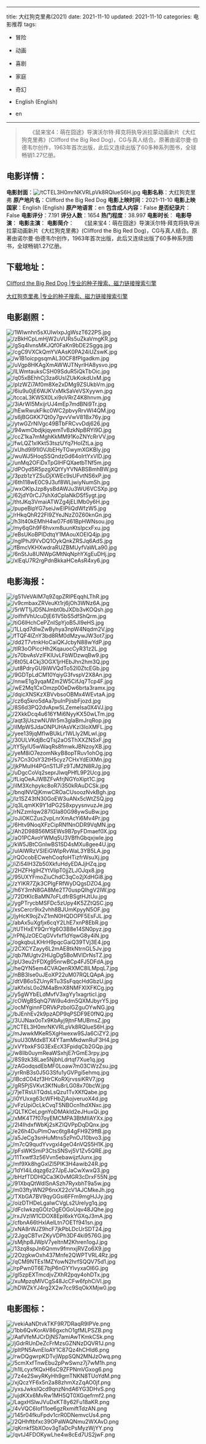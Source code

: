 
---
title: 大红狗克里弗(2021)
date: 2021-11-10
updated: 2021-11-10
categories: 电影推荐
tags:
- 冒险
- 动画
- 喜剧
- 家庭
- 奇幻

- English (English)
- en
---


> 　　《鼠来宝4：萌在囧途》导演沃尔特·拜克将执导派拉蒙动画新片《大红狗克里弗》(Clifford the Big Red Dog)，CG与真人结合。原著由诺尔曼·伯德韦尔创作，1963年首次出版，此后又连续出版了60多种系列图书，全球畅销1.27亿册。

## **电影详情**：

**电影封面**：<img src="https://image.tmdb.org/t/p/w200/tCTEL3H0mrNKVRLpVk8RQlueS6H.jpg" alt="/tCTEL3H0mrNKVRLpVk8RQlueS6H.jpg" title="/tCTEL3H0mrNKVRLpVk8RQlueS6H.jpg">
**电影名称**：大红狗克里弗
**原产地片名**：Clifford the Big Red Dog
**电影上映时间**：2021-11-10
**电影上映国家**：English (English)
**原产地语言**：en
**包含成人内容**：False
**是否纪录片**：False
**电影评分**：7.191
**评分人数**：1654
**热门程度**：38.997
**电影时长**：
**电影导演**：
**电影主演**：
**电影简介**：　　《鼠来宝4：萌在囧途》导演沃尔特·拜克将执导派拉蒙动画新片《大红狗克里弗》(Clifford the Big Red Dog)，CG与真人结合。原著由诺尔曼·伯德韦尔创作，1963年首次出版，此后又连续出版了60多种系列图书，全球畅销1.27亿册。

## **下载地址**：
[Clifford the Big Red Dog |专业的种子搜索、磁力链接搜索引擎](https://movie.amd794.com:2083/?search=Clifford%20the%20Big%20Red%20Dog&ordering=&mode=match_phrase&page_size=10&page=1)

[大红狗克里弗 |专业的种子搜索、磁力链接搜索引擎](https://movie.amd794.com:2083/?search=%E5%A4%A7%E7%BA%A2%E7%8B%97%E5%85%8B%E9%87%8C%E5%BC%97&ordering=&mode=match_phrase&page_size=10&page=1)
 

## **电影剧照**：
<img src="https://image.tmdb.org/t/p/original/1Wlwnhn5sXUIwlxpJgWszT622PS.jpg" alt="/1Wlwnhn5sXUIwlxpJgWszT622PS.jpg" title="/1Wlwnhn5sXUIwlxpJgWszT622PS.jpg"><img src="https://image.tmdb.org/t/p/original/zBkHCpLmHjW2uVURs5uZkaVmgKR.jpg" alt="/zBkHCpLmHjW2uVURs5uZkaVmgKR.jpg" title="/zBkHCpLmHjW2uVURs5uZkaVmgKR.jpg"><img src="https://image.tmdb.org/t/p/original/gSq4IvnsMKJQf0FaKn9bDE2Sggq.jpg" alt="/gSq4IvnsMKJQf0FaKn9bDE2Sggq.jpg" title="/gSq4IvnsMKJQf0FaKn9bDE2Sggq.jpg"><img src="https://image.tmdb.org/t/p/original/cgC9VXCkQmYVAAsK0PA24iUZswK.jpg" alt="/cgC9VXCkQmYVAAsK0PA24iUZswK.jpg" title="/cgC9VXCkQmYVAAsK0PA24iUZswK.jpg"><img src="https://image.tmdb.org/t/p/original/w1B1oicpgsqmAL30CF8fPIgadkm.jpg" alt="/w1B1oicpgsqmAL30CF8fPIgadkm.jpg" title="/w1B1oicpgsqmAL30CF8fPIgadkm.jpg"><img src="https://image.tmdb.org/t/p/original/uVgp8HKAgXmAWWJTNyrlHA8ysvo.jpg" alt="/uVgp8HKAgXmAWWJTNyrlHA8ysvo.jpg" title="/uVgp8HKAgXmAWWJTNyrlHA8ysvo.jpg"><img src="https://image.tmdb.org/t/p/original/lLWmtauksCSH09SduR5iQkTbOic.jpg" alt="/lLWmtauksCSH09SduR5iQkTbOic.jpg" title="/lLWmtauksCSH09SduR5iQkTbOic.jpg"><img src="https://image.tmdb.org/t/p/original/q05xBEhhCj3za6UsIZUkKokdUxM.jpg" alt="/q05xBEhhCj3za6UsIZUkKokdUxM.jpg" title="/q05xBEhhCj3za6UsIZUkKokdUxM.jpg"><img src="https://image.tmdb.org/t/p/original/pIzWZi7Af0m8Xe2xDMg9ZSUkbVm.jpg" alt="/pIzWZi7Af0m8Xe2xDMg9ZSUkbVm.jpg" title="/pIzWZi7Af0m8Xe2xDMg9ZSUkbVm.jpg"><img src="https://image.tmdb.org/t/p/original/6iu9u0jE6WJKVxMkSaVeVSXyywn.jpg" alt="/6iu9u0jE6WJKVxMkSaVeVSXyywn.jpg" title="/6iu9u0jE6WJKVxMkSaVeVSXyywn.jpg"><img src="https://image.tmdb.org/t/p/original/tccaL3KWSX0Lxi9oVRrZ4K8hnvm.jpg" alt="/tccaL3KWSX0Lxi9oVRrZ4K8hnvm.jpg" title="/tccaL3KWSX0Lxi9oVRrZ4K8hnvm.jpg"><img src="https://image.tmdb.org/t/p/original/3iArWI5MxijrUJ4mEp7mdBNi9Tr.jpg" alt="/3iArWI5MxijrUJ4mEp7mdBNi9Tr.jpg" title="/3iArWI5MxijrUJ4mEp7mdBNi9Tr.jpg"><img src="https://image.tmdb.org/t/p/original/hEwRwukFlkc0WC2pbvyRrvWI4QM.jpg" alt="/hEwRwukFlkc0WC2pbvyRrvWI4QM.jpg" title="/hEwRwukFlkc0WC2pbvyRrvWI4QM.jpg"><img src="https://image.tmdb.org/t/p/original/s6jBGGKK7Qt0y7gvvVwV81Bx76y.jpg" alt="/s6jBGGKK7Qt0y7gvvVwV81Bx76y.jpg" title="/s6jBGGKK7Qt0y7gvvVwV81Bx76y.jpg"><img src="https://image.tmdb.org/t/p/original/ytwGZrNlVgc49BTbFRCvvDdj626.jpg" alt="/ytwGZrNlVgc49BTbFRCvvDdj626.jpg" title="/ytwGZrNlVgc49BTbFRCvvDdj626.jpg"><img src="https://image.tmdb.org/t/p/original/94wmObdjkjqyemTvBzkNpBRYl9D.jpg" alt="/94wmObdjkjqyemTvBzkNpBRYl9D.jpg" title="/94wmObdjkjqyemTvBzkNpBRYl9D.jpg"><img src="https://image.tmdb.org/t/p/original/ccZ1ka7mMghKkMM91KoZNYcRrVV.jpg" alt="/ccZ1ka7mMghKkMM91KoZNYcRrVV.jpg" title="/ccZ1ka7mMghKkMM91KoZNYcRrVV.jpg"><img src="https://image.tmdb.org/t/p/original/fwLQZ1xlKkt53tszUYq7HoIZtLa.jpg" alt="/fwLQZ1xlKkt53tszUYq7HoIZtLa.jpg" title="/fwLQZ1xlKkt53tszUYq7HoIZtLa.jpg"><img src="https://image.tmdb.org/t/p/original/xUhd9I91I0VJbEHyTGwymXGKBly.jpg" alt="/xUhd9I91I0VJbEHyTGwymXGKBly.jpg" title="/xUhd9I91I0VJbEHyTGwymXGKBly.jpg"><img src="https://image.tmdb.org/t/p/original/wuWJ5HoqSSQndzGd64oIrtYxVlD.jpg" alt="/wuWJ5HoqSSQndzGd64oIrtYxVlD.jpg" title="/wuWJ5HoqSSQndzGd64oIrtYxVlD.jpg"><img src="https://image.tmdb.org/t/p/original/unMq2OFiDxTpGlHFQXaetbTNf5m.jpg" alt="/unMq2OFiDxTpGlHFQXaetbTNf5m.jpg" title="/unMq2OFiDxTpGlHFQXaetbTNf5m.jpg"><img src="https://image.tmdb.org/t/p/original/dPOyd5R5pzgXQtYyYVNABSBmhBW.jpg" alt="/dPOyd5R5pzgXQtYyYVNABSBmhBW.jpg" title="/dPOyd5R5pzgXQtYyYVNABSBmhBW.jpg"><img src="https://image.tmdb.org/t/p/original/3pzb1zYZSuDjXWEc9sUFvtNS6xP.jpg" alt="/3pzb1zYZSuDjXWEc9sUFvtNS6xP.jpg" title="/3pzb1zYZSuDjXWEc9sUFvtNS6xP.jpg"><img src="https://image.tmdb.org/t/p/original/6th118wE0C9J3uf8WLjwiyNumSh.jpg" alt="/6th118wE0C9J3uf8WLjwiyNumSh.jpg" title="/6th118wE0C9J3uf8WLjwiyNumSh.jpg"><img src="https://image.tmdb.org/t/p/original/wxOKlpJzp8ysBdAWJu3WU6VCSXp.jpg" alt="/wxOKlpJzp8ysBdAWJu3WU6VCSXp.jpg" title="/wxOKlpJzp8ysBdAWJu3WU6VCSXp.jpg"><img src="https://image.tmdb.org/t/p/original/62jdY0rCJ7shXdCpIaNkDSf5ygt.jpg" alt="/62jdY0rCJ7shXdCpIaNkDSf5ygt.jpg" title="/62jdY0rCJ7shXdCpIaNkDSf5ygt.jpg"><img src="https://image.tmdb.org/t/p/original/thtJKq3VmaiATWZg4jELIMb0y6H.jpg" alt="/thtJKq3VmaiATWZg4jELIMb0y6H.jpg" title="/thtJKq3VmaiATWZg4jELIMb0y6H.jpg"><img src="https://image.tmdb.org/t/p/original/pupeBipYG7seiJwEIPliQdWfzW5.jpg" alt="/pupeBipYG7seiJwEIPliQdWfzW5.jpg" title="/pupeBipYG7seiJwEIPliQdWfzW5.jpg"><img src="https://image.tmdb.org/t/p/original/rHkqQhR22FI9ZYeJNzZ0Z60knGn.jpg" alt="/rHkqQhR22FI9ZYeJNzZ0Z60knGn.jpg" title="/rHkqQhR22FI9ZYeJNzZ0Z60knGn.jpg"><img src="https://image.tmdb.org/t/p/original/h3It40kEMhH4w07Fd61BpHWNsou.jpg" alt="/h3It40kEMhH4w07Fd61BpHWNsou.jpg" title="/h3It40kEMhH4w07Fd61BpHWNsou.jpg"><img src="https://image.tmdb.org/t/p/original/my6qGh9F6hvxm8uunKtsIpcxFxu.jpg" alt="/my6qGh9F6hvxm8uunKtsIpcxFxu.jpg" title="/my6qGh9F6hvxm8uunKtsIpcxFxu.jpg"><img src="https://image.tmdb.org/t/p/original/eBsUKoBPIDdtqY1MAouXOElQ4jp.jpg" alt="/eBsUKoBPIDdtqY1MAouXOElQ4jp.jpg" title="/eBsUKoBPIDdtqY1MAouXOElQ4jp.jpg"><img src="https://image.tmdb.org/t/p/original/nglPhJ9VvDQ1OykQnkZRSJq6AdS.jpg" alt="/nglPhJ9VvDQ1OykQnkZRSJq6AdS.jpg" title="/nglPhJ9VvDQ1OykQnkZRSJq6AdS.jpg"><img src="https://image.tmdb.org/t/p/original/fBmcVKHXwdraRUZBMUyfVaWLa90.jpg" alt="/fBmcVKHXwdraRUZBMUyfVaWLa90.jpg" title="/fBmcVKHXwdraRUZBMUyfVaWLa90.jpg"><img src="https://image.tmdb.org/t/p/original/6nStJu8UNWpGMtNqNphYXgEuDHj.jpg" alt="/6nStJu8UNWpGMtNqNphYXgEuDHj.jpg" title="/6nStJu8UNWpGMtNqNphYXgEuDHj.jpg"><img src="https://image.tmdb.org/t/p/original/xlEqU7R2rgPdnBkkaHCeAsR4xy6.jpg" alt="/xlEqU7R2rgPdnBkkaHCeAsR4xy6.jpg" title="/xlEqU7R2rgPdnBkkaHCeAsR4xy6.jpg">

## **电影海报**：
<img src="https://image.tmdb.org/t/p/original/g51VeVAIM7q9ZqpZRlPEqqhLThR.jpg" alt="/g51VeVAIM7q9ZqpZRlPEqqhLThR.jpg" title="/g51VeVAIM7q9ZqpZRlPEqqhLThR.jpg"><img src="https://image.tmdb.org/t/p/original/v9cmbaxZRVeuKt1rj6jOh3WNz6A.jpg" alt="/v9cmbaxZRVeuKt1rj6jOh3WNz6A.jpg" title="/v9cmbaxZRVeuKt1rj6jOh3WNz6A.jpg"><img src="https://image.tmdb.org/t/p/original/5rWT1jJD5NJmbt0bJXDb3vKOQsh.jpg" alt="/5rWT1jJD5NJmbt0bJXDb3vKOQsh.jpg" title="/5rWT1jJD5NJmbt0bJXDb3vKOQsh.jpg"><img src="https://image.tmdb.org/t/p/original/oifhfVhUcuDjE61V5bS5dfShQrm.jpg" alt="/oifhfVhUcuDjE61V5bS5dfShQrm.jpg" title="/oifhfVhUcuDjE61V5bS5dfShQrm.jpg"><img src="https://image.tmdb.org/t/p/original/tiG6lHchCePZnISpYjoB5JI9eHS.jpg" alt="/tiG6lHchCePZnISpYjoB5JI9eHS.jpg" title="/tiG6lHchCePZnISpYjoB5JI9eHS.jpg"><img src="https://image.tmdb.org/t/p/original/1LLqd7dIwZwByhya3npW4Nqdm2V.jpg" alt="/1LLqd7dIwZwByhya3npW4Nqdm2V.jpg" title="/1LLqd7dIwZwByhya3npW4Nqdm2V.jpg"><img src="https://image.tmdb.org/t/p/original/fTQF4IZnY3bd8RM0dMzywJW3ot7.jpg" alt="/fTQF4IZnY3bd8RM0dMzywJW3ot7.jpg" title="/fTQF4IZnY3bd8RM0dMzywJW3ot7.jpg"><img src="https://image.tmdb.org/t/p/original/dd2T7vtnkHoCaiQKJcbyN88wYdP.jpg" alt="/dd2T7vtnkHoCaiQKJcbyN88wYdP.jpg" title="/dd2T7vtnkHoCaiQKJcbyN88wYdP.jpg"><img src="https://image.tmdb.org/t/p/original/tIR3oOPiccHh2KqauocCyR31z2L.jpg" alt="/tIR3oOPiccHh2KqauocCyR31z2L.jpg" title="/tIR3oOPiccHh2KqauocCyR31z2L.jpg"><img src="https://image.tmdb.org/t/p/original/s70bvAsVzlFKlUvLFbWDzwqBw9.jpg" alt="/s70bvAsVzlFKlUvLFbWDzwqBw9.jpg" title="/s70bvAsVzlFKlUvLFbWDzwqBw9.jpg"><img src="https://image.tmdb.org/t/p/original/6t05L4Ckj3OGX1jrHEbJhn2hm3Q.jpg" alt="/6t05L4Ckj3OGX1jrHEbJhn2hm3Q.jpg" title="/6t05L4Ckj3OGX1jrHEbJhn2hm3Q.jpg"><img src="https://image.tmdb.org/t/p/original/ut8PdryGU9iWVQdTo52I0ZtcEGb.jpg" alt="/ut8PdryGU9iWVQdTo52I0ZtcEGb.jpg" title="/ut8PdryGU9iWVQdTo52I0ZtcEGb.jpg"><img src="https://image.tmdb.org/t/p/original/9GDTpLdCM10YqiyG3fvspV2X8An.jpg" alt="/9GDTpLdCM10YqiyG3fvspV2X8An.jpg" title="/9GDTpLdCM10YqiyG3fvspV2X8An.jpg"><img src="https://image.tmdb.org/t/p/original/nnwE1g3yqaMZm2W5CifJq7Tcp4F.jpg" alt="/nnwE1g3yqaMZm2W5CifJq7Tcp4F.jpg" title="/nnwE1g3yqaMZm2W5CifJq7Tcp4F.jpg"><img src="https://image.tmdb.org/t/p/original/wE2Mq1CxOmzp00eDw6brta3ramx.jpg" alt="/wE2Mq1CxOmzp00eDw6brta3ramx.jpg" title="/wE2Mq1CxOmzp00eDw6brta3ramx.jpg"><img src="https://image.tmdb.org/t/p/original/dqicXNSKzXBVvbsoOBMx4WEvtaA.jpg" alt="/dqicXNSKzXBVvbsoOBMx4WEvtaA.jpg" title="/dqicXNSKzXBVvbsoOBMx4WEvtaA.jpg"><img src="https://image.tmdb.org/t/p/original/cz6q5kro5dAa7puInPjisbFjozd.jpg" alt="/cz6q5kro5dAa7puInPjisbFjozd.jpg" title="/cz6q5kro5dAa7puInPjisbFjozd.jpg"><img src="https://image.tmdb.org/t/p/original/8S6d3PQ2dvApw5LZemeIsa0X4VJ.jpg" alt="/8S6d3PQ2dvApw5LZemeIsa0X4VJ.jpg" title="/8S6d3PQ2dvApw5LZemeIsa0X4VJ.jpg"><img src="https://image.tmdb.org/t/p/original/2XkkDcq4u616YMi6NyyKX50wLTm.jpg" alt="/2XkkDcq4u616YMi6NyyKX50wLTm.jpg" title="/2XkkDcq4u616YMi6NyyKX50wLTm.jpg"><img src="https://image.tmdb.org/t/p/original/aqt3jUszwNUWr5m3glaBmJrqRop.jpg" alt="/aqt3jUszwNUWr5m3glaBmJrqRop.jpg" title="/aqt3jUszwNUWr5m3glaBmJrqRop.jpg"><img src="https://image.tmdb.org/t/p/original/iIMpWSJdaONPUHAsVKzl3IoXMFL.jpg" alt="/iIMpWSJdaONPUHAsVKzl3IoXMFL.jpg" title="/iIMpWSJdaONPUHAsVKzl3IoXMFL.jpg"><img src="https://image.tmdb.org/t/p/original/yee139jqMfIwBUkLr1WLly2MLwI.jpg" alt="/yee139jqMfIwBUkLr1WLly2MLwI.jpg" title="/yee139jqMfIwBUkLr1WLly2MLwI.jpg"><img src="https://image.tmdb.org/t/p/original/30ULVKdjBcQTsj2aOSThXXZNSxF.jpg" alt="/30ULVKdjBcQTsj2aOSThXXZNSxF.jpg" title="/30ULVKdjBcQTsj2aOSThXXZNSxF.jpg"><img src="https://image.tmdb.org/t/p/original/tY5jylU5wWaqRs8fmwkJBNzoyXB.jpg" alt="/tY5jylU5wWaqRs8fmwkJBNzoyXB.jpg" title="/tY5jylU5wWaqRs8fmwkJBNzoyXB.jpg"><img src="https://image.tmdb.org/t/p/original/yeM8iO7ezomNkyB8opTRuv1ohOg.jpg" alt="/yeM8iO7ezomNkyB8opTRuv1ohOg.jpg" title="/yeM8iO7ezomNkyB8opTRuv1ohOg.jpg"><img src="https://image.tmdb.org/t/p/original/s7Cn3OsY32tH5cyz7CHxYdEiXMn.jpg" alt="/s7Cn3OsY32tH5cyz7CHxYdEiXMn.jpg" title="/s7Cn3OsY32tH5cyz7CHxYdEiXMn.jpg"><img src="https://image.tmdb.org/t/p/original/jkPMulH4PGnS11JFz9TJM2N8RJg.jpg" alt="/jkPMulH4PGnS11JFz9TJM2N8RJg.jpg" title="/jkPMulH4PGnS11JFz9TJM2N8RJg.jpg"><img src="https://image.tmdb.org/t/p/original/uDgcCoVq2seprJlwqPHfL9P2Ucg.jpg" alt="/uDgcCoVq2seprJlwqPHfL9P2Ucg.jpg" title="/uDgcCoVq2seprJlwqPHfL9P2Ucg.jpg"><img src="https://image.tmdb.org/t/p/original/fLiqOeAJWBZFvAfrjNGYoXipt1C.jpg" alt="/fLiqOeAJWBZFvAfrjNGYoXipt1C.jpg" title="/fLiqOeAJWBZFvAfrjNGYoXipt1C.jpg"><img src="https://image.tmdb.org/t/p/original/iIM3Xchpykc8oR7i350kRAuDCSk.jpg" alt="/iIM3Xchpykc8oR7i350kRAuDCSk.jpg" title="/iIM3Xchpykc8oR7i350kRAuDCSk.jpg"><img src="https://image.tmdb.org/t/p/original/bnqINVQjKmwCROaCUsoozNvkBgh.jpg" alt="/bnqINVQjKmwCROaCUsoozNvkBgh.jpg" title="/bnqINVQjKmwCROaCUsoozNvkBgh.jpg"><img src="https://image.tmdb.org/t/p/original/lz1SZ43tN30GoEW3uANx5cWtZSQ.jpg" alt="/lz1SZ43tN30GoEW3uANx5cWtZSQ.jpg" title="/lz1SZ43tN30GoEW3uANx5cWtZSQ.jpg"><img src="https://image.tmdb.org/t/p/original/q3LqmKK9Y1dPG2S8xpyysnvuzJe.jpg" alt="/q3LqmKK9Y1dPG2S8xpyysnvuzJe.jpg" title="/q3LqmKK9Y1dPG2S8xpyysnvuzJe.jpg"><img src="https://image.tmdb.org/t/p/original/rNZzmIqw287lGIa80G98ywSuBw.jpg" alt="/rNZzmIqw287lGIa80G98ywSuBw.jpg" title="/rNZzmIqw287lGIa80G98ywSuBw.jpg"><img src="https://image.tmdb.org/t/p/original/oJiOKCZus2vpLnrXmAcYi6Mv4Pr.jpg" alt="/oJiOKCZus2vpLnrXmAcYi6Mv4Pr.jpg" title="/oJiOKCZus2vpLnrXmAcYi6Mv4Pr.jpg"><img src="https://image.tmdb.org/t/p/original/6Htv9NoqXFzCipRNfNnODR9VqMN.jpg" alt="/6Htv9NoqXFzCipRNfNnODR9VqMN.jpg" title="/6Htv9NoqXFzCipRNfNnODR9VqMN.jpg"><img src="https://image.tmdb.org/t/p/original/Ah2D98B56MSEWs9B7pyFDmaef0X.jpg" alt="/Ah2D98B56MSEWs9B7pyFDmaef0X.jpg" title="/Ah2D98B56MSEWs9B7pyFDmaef0X.jpg"><img src="https://image.tmdb.org/t/p/original/aO1PCAvoYWMq5U3VBfhGbqxjwIe.jpg" alt="/aO1PCAvoYWMq5U3VBfhGbqxjwIe.jpg" title="/aO1PCAvoYWMq5U3VBfhGbqxjwIe.jpg"><img src="https://image.tmdb.org/t/p/original/kW5JBtCGnIwBS1SD4sMXu8gee4U.jpg" alt="/kW5JBtCGnIwBS1SD4sMXu8gee4U.jpg" title="/kW5JBtCGnIwBS1SD4sMXu8gee4U.jpg"><img src="https://image.tmdb.org/t/p/original/ulAlWRzVSIEiGWlpRvWaL3YB5LA.jpg" alt="/ulAlWRzVSIEiGWlpRvWaL3YB5LA.jpg" title="/ulAlWRzVSIEiGWlpRvWaL3YB5LA.jpg"><img src="https://image.tmdb.org/t/p/original/rQOcobECwehCoqfoHTizfrWsuXj.jpg" alt="/rQOcobECwehCoqfoHTizfrWsuXj.jpg" title="/rQOcobECwehCoqfoHTizfrWsuXj.jpg"><img src="https://image.tmdb.org/t/p/original/iZi54lH3Zb50XkfuHdyEDAJjHZq.jpg" alt="/iZi54lH3Zb50XkfuHdyEDAJjHZq.jpg" title="/iZi54lH3Zb50XkfuHdyEDAJjHZq.jpg"><img src="https://image.tmdb.org/t/p/original/2HZFHgIHZYtVIipT0jjZLJOJqx8.jpg" alt="/2HZFHgIHZYtVIipT0jjZLJOJqx8.jpg" title="/2HZFHgIHZYtVIipT0jjZLJOJqx8.jpg"><img src="https://image.tmdb.org/t/p/original/95UXYFmoZiuChdC3qCo2jXdHGi8.jpg" alt="/95UXYFmoZiuChdC3qCo2jXdHGi8.jpg" title="/95UXYFmoZiuChdC3qCo2jXdHGi8.jpg"><img src="https://image.tmdb.org/t/p/original/zYIKR7Zjk3CPIgFRfWyDQgsDZO4.jpg" alt="/zYIKR7Zjk3CPIgFRfWyDQgsDZO4.jpg" title="/zYIKR7Zjk3CPIgFRfWyDQgsDZO4.jpg"><img src="https://image.tmdb.org/t/p/original/h6Y3mN8GA8Me2T70uspQIhgV2IW.jpg" alt="/h6Y3mN8GA8Me2T70uspQIhgV2IW.jpg" title="/h6Y3mN8GA8Me2T70uspQIhgV2IW.jpg"><img src="https://image.tmdb.org/t/p/original/72DtKIcBaMN7oFLdfrBSgtHJtUu.jpg" alt="/72DtKIcBaMN7oFLdfrBSgtHJtUu.jpg" title="/72DtKIcBaMN7oFLdfrBSgtHJtUu.jpg"><img src="https://image.tmdb.org/t/p/original/ygPTrycbMSFDc5zUpy4K5ZZtQSC.jpg" alt="/ygPTrycbMSFDc5zUpy4K5ZZtQSC.jpg" title="/ygPTrycbMSFDc5zUpy4K5ZZtQSC.jpg"><img src="https://image.tmdb.org/t/p/original/xsCercr9ix2vhh8BJUmKpyyN5OF.jpg" alt="/xsCercr9ix2vhh8BJUmKpyyN5OF.jpg" title="/xsCercr9ix2vhh8BJUmKpyyN5OF.jpg"><img src="https://image.tmdb.org/t/p/original/jyHcK9ojZvZ1mN0HQDOPF5EsFJL.jpg" alt="/jyHcK9ojZvZ1mN0HQDOPF5EsFJL.jpg" title="/jyHcK9ojZvZ1mN0HQDOPF5EsFJL.jpg"><img src="https://image.tmdb.org/t/p/original/abAx5uXgfjx6cqY2LhE7xnP8EbR.jpg" alt="/abAx5uXgfjx6cqY2LhE7xnP8EbR.jpg" title="/abAx5uXgfjx6cqY2LhE7xnP8EbR.jpg"><img src="https://image.tmdb.org/t/p/original/tUTHxEY9QrrYg6O3B8e14SN0pyz.jpg" alt="/tUTHxEY9QrrYg6O3B8e14SN0pyz.jpg" title="/tUTHxEY9QrrYg6O3B8e14SN0pyz.jpg"><img src="https://image.tmdb.org/t/p/original/rPNjJzOECqGVvfxf1dYqwG8y4iN.jpg" alt="/rPNjJzOECqGVvfxf1dYqwG8y4iN.jpg" title="/rPNjJzOECqGVvfxf1dYqwG8y4iN.jpg"><img src="https://image.tmdb.org/t/p/original/ogkqbuLKHrH9pqcGaiQ39TVj3E4.jpg" alt="/ogkqbuLKHrH9pqcGaiQ39TVj3E4.jpg" title="/ogkqbuLKHrH9pqcGaiQ39TVj3E4.jpg"><img src="https://image.tmdb.org/t/p/original/2CXCYZayy6L2mAE8tkNtrnGL5Jv.jpg" alt="/2CXCYZayy6L2mAE8tkNtrnGL5Jv.jpg" title="/2CXCYZayy6L2mAE8tkNtrnGL5Jv.jpg"><img src="https://image.tmdb.org/t/p/original/qb7MUgtv2HlJgDg5BoMVlDrNsTZ.jpg" alt="/qb7MUgtv2HlJgDg5BoMVlDrNsTZ.jpg" title="/qb7MUgtv2HlJgDg5BoMVlDrNsTZ.jpg"><img src="https://image.tmdb.org/t/p/original/pU3eu2rFDXg95nrwBCp4FJ5DFdA.jpg" alt="/pU3eu2rFDXg95nrwBCp4FJ5DFdA.jpg" title="/pU3eu2rFDXg95nrwBCp4FJ5DFdA.jpg"><img src="https://image.tmdb.org/t/p/original/heQYN5em4CVAQenRXMC8lLMpqL7.jpg" alt="/heQYN5em4CVAQenRXMC8lLMpqL7.jpg" title="/heQYN5em4CVAQenRXMC8lLMpqL7.jpg"><img src="https://image.tmdb.org/t/p/original/nBB3Ise0uJEoXP22uM07RQLQApA.jpg" alt="/nBB3Ise0uJEoXP22uM07RQLQApA.jpg" title="/nBB3Ise0uJEoXP22uM07RQLQApA.jpg"><img src="https://image.tmdb.org/t/p/original/dtVB6o5ZUnyRTu3SsFqqcHdGbzU.jpg" alt="/dtVB6o5ZUnyRTu3SsFqqcHdGbzU.jpg" title="/dtVB6o5ZUnyRTu3SsFqqcHdGbzU.jpg"><img src="https://image.tmdb.org/t/p/original/aKfxlsL0o2M4aBmX8NMFXlXFKCg.jpg" alt="/aKfxlsL0o2M4aBmX8NMFXlXFKCg.jpg" title="/aKfxlsL0o2M4aBmX8NMFXlXFKCg.jpg"><img src="https://image.tmdb.org/t/p/original/y5gWYbELdMvfV3xgYy1xagrticI.jpg" alt="/y5gWYbELdMvfV3xgYy1xagrticI.jpg" title="/y5gWYbELdMvfV3xgYy1xagrticI.jpg"><img src="https://image.tmdb.org/t/p/original/cOWgBSqhQ7Wi9u4dm5QXMJbyrY5.jpg" alt="/cOWgBSqhQ7Wi9u4dm5QXMJbyrY5.jpg" title="/cOWgBSqhQ7Wi9u4dm5QXMJbyrY5.jpg"><img src="https://image.tmdb.org/t/p/original/ocMYginnFDRVkPzbolGZguOYwNG.jpg" alt="/ocMYginnFDRVkPzbolGZguOYwNG.jpg" title="/ocMYginnFDRVkPzbolGZguOYwNG.jpg"><img src="https://image.tmdb.org/t/p/original/bJEnhEv2k9pzADP9qPSDF9E0fNQ.jpg" alt="/bJEnhEv2k9pzADP9qPSDF9E0fNQ.jpg" title="/bJEnhEv2k9pzADP9qPSDF9E0fNQ.jpg"><img src="https://image.tmdb.org/t/p/original/3UJNax0oTx9KbAyj9jtnFMUBmsZ.jpg" alt="/3UJNax0oTx9KbAyj9jtnFMUBmsZ.jpg" title="/3UJNax0oTx9KbAyj9jtnFMUBmsZ.jpg"><img src="https://image.tmdb.org/t/p/original/tCTEL3H0mrNKVRLpVk8RQlueS6H.jpg" alt="/tCTEL3H0mrNKVRLpVk8RQlueS6H.jpg" title="/tCTEL3H0mrNKVRLpVk8RQlueS6H.jpg"><img src="https://image.tmdb.org/t/p/original/mJwwkMKeR5XgHwexw9SJa6CiZY2.jpg" alt="/mJwwkMKeR5XgHwexw9SJa6CiZY2.jpg" title="/mJwwkMKeR5XgHwexw9SJa6CiZY2.jpg"><img src="https://image.tmdb.org/t/p/original/suU30MdxBTX4YTamMkdwnRuF3H4.jpg" alt="/suU30MdxBTX4YTamMkdwnRuF3H4.jpg" title="/suU30MdxBTX4YTamMkdwnRuF3H4.jpg"><img src="https://image.tmdb.org/t/p/original/xVYbxkFSG3ExEcX3FpidqCb2GQp.jpg" alt="/xVYbxkFSG3ExEcX3FpidqCb2GQp.jpg" title="/xVYbxkFSG3ExEcX3FpidqCb2GQp.jpg"><img src="https://image.tmdb.org/t/p/original/w8lIb0uymReaWSxhjE7rGmE3rpy.jpg" alt="/w8lIb0uymReaWSxhjE7rGmE3rpy.jpg" title="/w8lIb0uymReaWSxhjE7rGmE3rpy.jpg"><img src="https://image.tmdb.org/t/p/original/8S9zk38Lae5NjbhLdrtqf7Xue1q.jpg" alt="/8S9zk38Lae5NjbhLdrtqf7Xue1q.jpg" title="/8S9zk38Lae5NjbhLdrtqf7Xue1q.jpg"><img src="https://image.tmdb.org/t/p/original/zAGodqsdEbMF0Loaw7m03CWzZsu.jpg" alt="/zAGodqsdEbMF0Loaw7m03CWzZsu.jpg" title="/zAGodqsdEbMF0Loaw7m03CWzZsu.jpg"><img src="https://image.tmdb.org/t/p/original/yrRnB3s0J5G3Sfu1yGVPgi5ehmq.jpg" alt="/yrRnB3s0J5G3Sfu1yGVPgi5ehmq.jpg" title="/yrRnB3s0J5G3Sfu1yGVPgi5ehmq.jpg"><img src="https://image.tmdb.org/t/p/original/lBcdC04zf3HrCKoRXjrvssiKRV7.jpg" alt="/lBcdC04zf3HrCKoRXjrvssiKRV7.jpg" title="/lBcdC04zf3HrCKoRXjrvssiKRV7.jpg"><img src="https://image.tmdb.org/t/p/original/gR5PjSVKvt3KfNu8rLG08x70bcW.jpg" alt="/gR5PjSVKvt3KfNu8rLG08x70bcW.jpg" title="/gR5PjSVKvt3KfNu8rLG08x70bcW.jpg"><img src="https://image.tmdb.org/t/p/original/7jeTRsUiTQdsLsQzu1TvXKfQabe.jpg" alt="/7jeTRsUiTQdsLsQzu1TvXKfQabe.jpg" title="/7jeTRsUiTQdsLsQzu1TvXKfQabe.jpg"><img src="https://image.tmdb.org/t/p/original/i0YUxxg63cWFHbZjAojveruoX4d.jpg" alt="/i0YUxxg63cWFHbZjAojveruoX4d.jpg" title="/i0YUxxg63cWFHbZjAojveruoX4d.jpg"><img src="https://image.tmdb.org/t/p/original/vFzUpiOcLkCvqT5NBOcn1hdXNxc.jpg" alt="/vFzUpiOcLkCvqT5NBOcn1hdXNxc.jpg" title="/vFzUpiOcLkCvqT5NBOcn1hdXNxc.jpg"><img src="https://image.tmdb.org/t/p/original/QLTKCeLpgnYoDMAkId2eJHuxQi.jpg" alt="/QLTKCeLpgnYoDMAkId2eJHuxQi.jpg" title="/QLTKCeLpgnYoDMAkId2eJHuxQi.jpg"><img src="https://image.tmdb.org/t/p/original/xMK4T7f07oyEMCMPA3BtMIIAYXx.jpg" alt="/xMK4T7f07oyEMCMPA3BtMIIAYXx.jpg" title="/xMK4T7f07oyEMCMPA3BtMIIAYXx.jpg"><img src="https://image.tmdb.org/t/p/original/2I4IhdxfWbKj2sKZIQVPpDqDQnx.jpg" alt="/2I4IhdxfWbKj2sKZIQVPpDqDQnx.jpg" title="/2I4IhdxfWbKj2sKZIQVPpDqDQnx.jpg"><img src="https://image.tmdb.org/t/p/original/e26h4DuPlmOwc6tg84gFH9Z9ftB.jpg" alt="/e26h4DuPlmOwc6tg84gFH9Z9ftB.jpg" title="/e26h4DuPlmOwc6tg84gFH9Z9ftB.jpg"><img src="https://image.tmdb.org/t/p/original/a5JeCg3snHuMtns5zPnOJ10bvo3.jpg" alt="/a5JeCg3snHuMtns5zPnOJ10bvo3.jpg" title="/a5JeCg3snHuMtns5zPnOJ10bvo3.jpg"><img src="https://image.tmdb.org/t/p/original/m7cQ9qudYvvgxl4geO4nVQS5H1K.jpg" alt="/m7cQ9qudYvvgxl4geO4nVQS5H1K.jpg" title="/m7cQ9qudYvvgxl4geO4nVQS5H1K.jpg"><img src="https://image.tmdb.org/t/p/original/pFsWKSmiP3CtsSNSvj5V1Zv5QRE.jpg" alt="/pFsWKSmiP3CtsSNSvj5V1Zv5QRE.jpg" title="/pFsWKSmiP3CtsSNSvj5V1Zv5QRE.jpg"><img src="https://image.tmdb.org/t/p/original/11Txwtf3z56Vvn5ebawijzfJunx.jpg" alt="/11Txwtf3z56Vvn5ebawijzfJunx.jpg" title="/11Txwtf3z56Vvn5ebawijzfJunx.jpg"><img src="https://image.tmdb.org/t/p/original/mf9Xk8hgGxlZl5PlK3H4awib24R.jpg" alt="/mf9Xk8hgGxlZl5PlK3H4awib24R.jpg" title="/mf9Xk8hgGxlZl5PlK3H4awib24R.jpg"><img src="https://image.tmdb.org/t/p/original/1dYI4iLdqzg6z27JpEJaCwXwxQ3.jpg" alt="/1dYI4iLdqzg6z27JpEJaCwXwxQ3.jpg" title="/1dYI4iLdqzg6z27JpEJaCwXwxQ3.jpg"><img src="https://image.tmdb.org/t/p/original/bHzfTDDHQCa3K0vMGR3cDrxF55N.jpg" alt="/bHzfTDDHQCa3K0vMGR3cDrxF55N.jpg" title="/bHzfTDDHQCa3K0vMGR3cDrxF55N.jpg"><img src="https://image.tmdb.org/t/p/original/91XbqQtWdlSnASzh7RyxbhT9a5w.jpg" alt="/91XbqQtWdlSnASzh7RyxbhT9a5w.jpg" title="/91XbqQtWdlSnASzh7RyxbhT9a5w.jpg"><img src="https://image.tmdb.org/t/p/original/m03ftyWN2P6nxX22cV1AJCMkeJh.jpg" alt="/m03ftyWN2P6nxX22cV1AJCMkeJh.jpg" title="/m03ftyWN2P6nxX22cV1AJCMkeJh.jpg"><img src="https://image.tmdb.org/t/p/original/TXbGA7BV9qyGGsi6FFm9mgHJJy.jpg" alt="/TXbGA7BV9qyGGsi6FFm9mgHJJy.jpg" title="/TXbGA7BV9qyGGsi6FFm9mgHJJy.jpg"><img src="https://image.tmdb.org/t/p/original/oizDTHDeLgaIwCVgLs2UreIyg1q.jpg" alt="/oizDTHDeLgaIwCVgLs2UreIyg1q.jpg" title="/oizDTHDeLgaIwCVgLs2UreIyg1q.jpg"><img src="https://image.tmdb.org/t/p/original/dFcIwkzqGOIzOgEOGoUqv48JQhe.jpg" alt="/dFcIwkzqGOIzOgEOGoUqv48JQhe.jpg" title="/dFcIwkzqGOIzOgEOGoUqv48JQhe.jpg"><img src="https://image.tmdb.org/t/p/original/rxJVzlW1CDOX8EpI6xkYGXqJ3mA.jpg" alt="/rxJVzlW1CDOX8EpI6xkYGXqJ3mA.jpg" title="/rxJVzlW1CDOX8EpI6xkYGXqJ3mA.jpg"><img src="https://image.tmdb.org/t/p/original/cfbnA66tHxlAelLtn7OETf941sn.jpg" alt="/cfbnA66tHxlAelLtn7OETf941sn.jpg" title="/cfbnA66tHxlAelLtn7OETf941sn.jpg"><img src="https://image.tmdb.org/t/p/original/xNA8rWJZ9hcF7jkPbLDcUrSDT24.jpg" alt="/xNA8rWJZ9hcF7jkPbLDcUrSDT24.jpg" title="/xNA8rWJZ9hcF7jkPbLDcUrSDT24.jpg"><img src="https://image.tmdb.org/t/p/original/2JgqCBTvrZKyVDPh3DF4ki9576G.jpg" alt="/2JgqCBTvrZKyVDPh3DF4ki9576G.jpg" title="/2JgqCBTvrZKyVDPh3DF4ki9576G.jpg"><img src="https://image.tmdb.org/t/p/original/sMjhp8JWpV7yeltnM2Khren1ogJ.jpg" alt="/sMjhp8JWpV7yeltnM2Khren1ogJ.jpg" title="/sMjhp8JWpV7yeltnM2Khren1ogJ.jpg"><img src="https://image.tmdb.org/t/p/original/13zq8spJn6Qnmv9fmnxjRVZo6X9.jpg" alt="/13zq8spJn6Qnmv9fmnxjRVZo6X9.jpg" title="/13zq8spJn6Qnmv9fmnxjRVZo6X9.jpg"><img src="https://image.tmdb.org/t/p/original/2OzgkwOxh437Mnfe2QWPTVRL4Rz.jpg" alt="/2OzgkwOxh437Mnfe2QWPTVRL4Rz.jpg" title="/2OzgkwOxh437Mnfe2QWPTVRL4Rz.jpg"><img src="https://image.tmdb.org/t/p/original/qCM9NTEs1MZYowN2hrfSQQV75d1.jpg" alt="/qCM9NTEs1MZYowN2hrfSQQV75d1.jpg" title="/qCM9NTEs1MZYowN2hrfSQQV75d1.jpg"><img src="https://image.tmdb.org/t/p/original/rpPwn0T6E7bjP6nGYYlvyxaOl6G.jpg" alt="/rpPwn0T6E7bjP6nGYYlvyxaOl6G.jpg" title="/rpPwn0T6E7bjP6nGYYlvyxaOl6G.jpg"><img src="https://image.tmdb.org/t/p/original/gl5zpEXTmcdjvZXhR2pqy4ohDTx.jpg" alt="/gl5zpEXTmcdjvZXhR2pqy4ohDTx.jpg" title="/gl5zpEXTmcdjvZXhR2pqy4ohDTx.jpg"><img src="https://image.tmdb.org/t/p/original/xuMpzqMlVCgS48JcCFw6fphCiVl.jpg" alt="/xuMpzqMlVCgS48JcCFw6fphCiVl.jpg" title="/xuMpzqMlVCgS48JcCFw6fphCiVl.jpg"><img src="https://image.tmdb.org/t/p/original/hDWZkYJ4rg2X2w7cc9SqOkXMjw0.jpg" alt="/hDWZkYJ4rg2X2w7cc9SqOkXMjw0.jpg" title="/hDWZkYJ4rg2X2w7cc9SqOkXMjw0.jpg">

## **电影图标**：
<img src="https://image.tmdb.org/t/p/original/vekiAaNDtvkTKF9R7DRaqR9IPVe.png" alt="/vekiAaNDtvkTKF9R7DRaqR9IPVe.png" title="/vekiAaNDtvkTKF9R7DRaqR9IPVe.png"><img src="https://image.tmdb.org/t/p/original/1bb6QvKorAV86gxchO1gfMLPSZB.png" alt="/1bb6QvKorAV86gxchO1gfMLPSZB.png" title="/1bb6QvKorAV86gxchO1gfMLPSZB.png"><img src="https://image.tmdb.org/t/p/original/AafVfeMJCrDjNS7amiAwTKmkCSk.png" alt="/AafVfeMJCrDjNS7amiAwTKmkCSk.png" title="/AafVfeMJCrDjNS7amiAwTKmkCSk.png"><img src="https://image.tmdb.org/t/p/original/jGdrRUnDeZcFrMzsGZNNzDQVR1J.png" alt="/jGdrRUnDeZcFrMzsGZNNzDQVR1J.png" title="/jGdrRUnDeZcFrMzsGZNNzDQVR1J.png"><img src="https://image.tmdb.org/t/p/original/pItPN5AvnEIoAY1C87Qz4hCHId6.png" alt="/pItPN5AvnEIoAY1C87Qz4hCHId6.png" title="/pItPN5AvnEIoAY1C87Qz4hCHId6.png"><img src="https://image.tmdb.org/t/p/original/rwDQgwrpKDTvjWppSQN2MNJzOwq.png" alt="/rwDQgwrpKDTvjWppSQN2MNJzOwq.png" title="/rwDQgwrpKDTvjWppSQN2MNJzOwq.png"><img src="https://image.tmdb.org/t/p/original/5cmXxfTnwEbu2pPwSwnz7j7wM1h.png" alt="/5cmXxfTnwEbu2pPwSwnz7j7wM1h.png" title="/5cmXxfTnwEbu2pPwSwnz7j7wM1h.png"><img src="https://image.tmdb.org/t/p/original/h1ILcyxfKQxH6sC9ZFPNmVGxog6.png" alt="/h1ILcyxfKQxH6sC9ZFPNmVGxog6.png" title="/h1ILcyxfKQxH6sC9ZFPNmVGxog6.png"><img src="https://image.tmdb.org/t/p/original/7z4e2SwyRKyHh9gmTNKN8TUoYdM.png" alt="/7z4e2SwyRKyHh9gmTNKN8TUoYdM.png" title="/7z4e2SwyRKyHh9gmTNKN8TUoYdM.png"><img src="https://image.tmdb.org/t/p/original/xjQczYF6x5n2a88zhmXzZqAO0jf.png" alt="/xjQczYF6x5n2a88zhmXzZqAO0jf.png" title="/xjQczYF6x5n2a88zhmXzZqAO0jf.png"><img src="https://image.tmdb.org/t/p/original/yxsJwksIQcd9qnzNndA6YG3DHvS.png" alt="/yxsJwksIQcd9qnzNndA6YG3DHvS.png" title="/yxsJwksIQcd9qnzNndA6YG3DHvS.png"><img src="https://image.tmdb.org/t/p/original/ujdKXx6MvRw1MH5QT0XGqefrmf2.png" alt="/ujdKXx6MvRw1MH5QT0XGqefrmf2.png" title="/ujdKXx6MvRw1MH5QT0XGqefrmf2.png"><img src="https://image.tmdb.org/t/p/original/LagxHSlwJVuDxKT8y62Fu18aKR.png" alt="/LagxHSlwJVuDxKT8y62Fu18aKR.png" title="/LagxHSlwJVuDxKT8y62Fu18aKR.png"><img src="https://image.tmdb.org/t/p/original/4vVQC6Iof11oe6gzRxmiftTdzAN.png" alt="/4vVQC6Iof11oe6gzRxmiftTdzAN.png" title="/4vVQC6Iof11oe6gzRxmiftTdzAN.png"><img src="https://image.tmdb.org/t/p/original/145r04fkuFpdv1crR0DNemvcUs4.png" alt="/145r04fkuFpdv1crR0DNemvcUs4.png" title="/145r04fkuFpdv1crR0DNemvcUs4.png"><img src="https://image.tmdb.org/t/p/original/2QHhftbfxc39OPaWAQNmu2WXAvD.png" alt="/2QHhftbfxc39OPaWAQNmu2WXAvD.png" title="/2QHhftbfxc39OPaWAQNmu2WXAvD.png"><img src="https://image.tmdb.org/t/p/original/qKrnkfSbXOov3gTaDcPsMyzWjYY.png" alt="/qKrnkfSbXOov3gTaDcPsMyzWjYY.png" title="/qKrnkfSbXOov3gTaDcPsMyzWjYY.png"><img src="https://image.tmdb.org/t/p/original/qvtJ4FDOKywLhe4w8cEd7US2jwF.png" alt="/qvtJ4FDOKywLhe4w8cEd7US2jwF.png" title="/qvtJ4FDOKywLhe4w8cEd7US2jwF.png">
